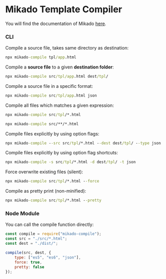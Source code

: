 # Mikado Template Compiler

You will find the documentation of Mikado <a href="https://github.com/nextapps-de/mikado">here</a>.

### CLI

Compile a source file, takes same directory as destination:

```cmd
npx mikado-compile tpl/app.html
```

Compile a __source file__ to a given __destination folder__:
```cmd
npx mikado-compile src/tpl/app.html dest/tpl/
```

Compile a source file in a specific format:
```cmd
npx mikado-compile src/tpl/app.html json
```

Compile all files which matches a given expression:
```cmd
npx mikado-compile src/tpl/*.html
```
```cmd
npx mikado-compile src/**/*.html
```

Compile files explicitly by using option flags:
```cmd
npx mikado-compile --src src/tpl/*.html --dest dest/tpl/ --type json
```

Compile files explicitly by using option flag shortcuts:
```cmd
npx mikado-compile -s src/tpl/*.html -d dest/tpl/ -t json
```

Force overwrite existing files (silent):
```cmd
npx mikado-compile src/tpl/*.html --force
```

Compile as pretty print (non-minified):
```cmd
npx mikado-compile src/tpl/*.html --pretty
```

### Node Module

You can call the compile function directly:
```js
const compile = require("mikado-compile");
const src = "./src/*.html";
const dest = "./dist/";

compile(src, dest, {
    type: ["es5", "es6", "json"],
    force: true,
    pretty: false
});
```
